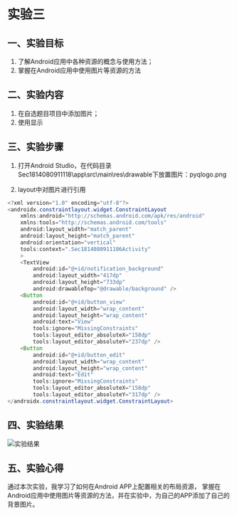 # 实验三

## 一、实验目标

1. 了解Android应用中各种资源的概念与使用方法；
2. 掌握在Android应用中使用图片等资源的方法

## 二、实验内容

1. 在自选题目项目中添加图片；
2. 使用显示

## 三、实验步骤
1. 打开Android Studio，在代码目录Sec1814080911118\app\src\main\res\drawable下放置图片：pyqlogo.png

2. layout中对图片进行引用

```java
<?xml version="1.0" encoding="utf-8"?>
<androidx.constraintlayout.widget.ConstraintLayout
    xmlns:android="http://schemas.android.com/apk/res/android"
    xmlns:tools="http://schemas.android.com/tools"
    android:layout_width="match_parent"
    android:layout_height="match_parent"
    android:orientation="vertical"
    tools:context=".Sec1814080911106Activity"
    >
    <TextView
        android:id="@+id/notification_background"
        android:layout_width="417dp"
        android:layout_height="733dp"
        android:drawableTop="@drawable/background" />
    <Button
        android:id="@+id/button_view"
        android:layout_width="wrap_content"
        android:layout_height="wrap_content"
        android:text="View"
        tools:ignore="MissingConstraints"
        tools:layout_editor_absoluteX="158dp"
        tools:layout_editor_absoluteY="237dp" />
    <Button
        android:id="@+id/button_edit"
        android:layout_width="wrap_content"
        android:layout_height="wrap_content"
        android:text="Edit"
        tools:ignore="MissingConstraints"
        tools:layout_editor_absoluteX="158dp"
        tools:layout_editor_absoluteY="317dp" />
</androidx.constraintlayout.widget.ConstraintLayout> 
```

## 四、实验结果

![实验结果](https://github.com/18cs06/android-labs-2020/blob/master/students/sec1814080911106/lab3.png)


## 五、实验心得
  通过本次实验，我学习了如何在Android APP上配置相关的布局资源， 掌握在Android应用中使用图片等资源的方法，并在实验中，为自己的APP添加了自己的背景图片。
